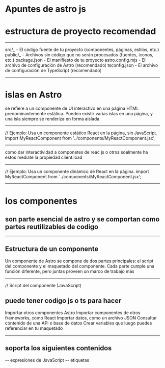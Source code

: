 # Apuntes de astro js

# estructura de proyecto recomendad

---

src/_ - El código fuente de tu proyecto (componentes, páginas, estilos, etc.)
public/_ - Archivos sin código que no serán procesados (fuentes, íconos, etc.)
package.json - El manifiesto de tu proyecto
astro.config.mjs - El archivo de configuración de Astro (recomendado)
tsconfig.json - El archivo de configuración de TypeScript (recomendado)

---

# islas en Astro

se refiere a un componente de UI interactivo en una página HTML predominantemente estática. Pueden existir varias islas en una página, y una isla siempre se renderiza en forma aislada.

---

// Ejemplo: Usa un componente estático React en la página, sin JavaScript.
import MyReactComponent from '../components/MyReactComponent.jsx';

---

<!-- 100% HTML, ¡Cero JavaScript cargado en la página! -->
<MyReactComponent />

como dar interactividad a componetes de reac js o otros soalmente ha estos mediate la propiedad client:load

---

// Ejemplo: Usa un componente dinámico de React en la página.
import MyReactComponent from '../components/MyReactComponent.jsx';

---

<!-- ¡Este componente ahora es interactivo en la página!
     El resto de tu sitio web se mantendrá estático con cero JS. -->
<MyReactComponent client:load />

# los componentes

## son parte esencial de astro y se comportan como partes reutilizables de codigo

---

## Estructura de un componente

Un componente de Astro se compone de dos partes principales: el script del componente y el maquetado del componente. Cada parte cumple una función diferente, pero juntas proveen un marco de trabajo más

---

// Script del componente (JavaScript)
## puede tener codigo js o ts para hacer

Importar otros componentes Astro
Importar componentes de otros frameworks, como React
Importar datos, como un archivo JSON
Consultar contenido de una API o base de datos
Crear variables que luego puedes referenciar en tu maquetado

---

<!-- Maquetado del componente (HTML + Expresiones JS) -->

## soporta los siguientes contenidos

-- expresiones de JavaScript
-- etiquetas <style> y <script> de Astro,
-- componentes importados
-- directivas especiales de Astro. Los datos y valores definidos en el script del componente pueden ser usados en el maquetado del componente para producir HTML creado dinámicamente.

# Los Props

son propiedades que se le pasan a un componente para que este pueda renderizar su contenido de forma dinamica

## ejemplo de uso

## 1- componete padre

import GreetingHeadline from './GreetingHeadline.astro';
const name = "Astro"

---

<h1>Tarjeta de saludos</h1>
<GreetingHeadline greeting="Hola" name={name} />
<p>¡Espero que tenga un día maravilloso!</p>

## 2- componete hijo
---------------------------------------------------
este componete recibe los valores del padre y aplica los proms que se le envian cuando es llamado en el componete anterior
---
import GreetingHeadline from './GreetingHeadline.astro';
const name = "Astro"
---
<h1>Tarjeta de saludos</h1>
<GreetingHeadline greeting="Hola" name={name} />
<p>¡Espero que tenga un día maravilloso!</p>
---
// Utilización: <GreetingHeadline saludo="Qué tal" nombre="Amiga" />
const { saludo, nombre } = Astro.props
---
<h2>{saludo}, {nombre}!</h2>

## tambien puedes aplicar typescript a los props mediante el uso de interfaze para dar tipos y controlar el valor recibido

---
interface Props {
  nombre: string;
  saludo?: string;
}

const { saludo = "Hola", nombre } = Astro.props;
---
<h2>{saludo}, {nombre}!</h2> 

# Los Slots 
consultar el ejemplo en el proyexto de notas de astro del componete Wrapper.astro

## son una forma de pasar contenido a un componente hijo desde un componente padre. Los slots son útiles cuando quieres que un componente hijo pueda recibir contenido HTML arbitrario, en lugar de solo texto o valores de propiedades. 

Diferente a props, que son atributos enviados a un componente Astro y disponibles para utilizar con Astro.props, los slots renderizan elementos HTML hijos donde se lo indique.
## ejemplo de uso
---
import Header from './Header.astro';
import Logo from './Logo.astro';
import Footer from './Footer.astro';

const { titulo } = Astro.props
---
<div id="content-wrapper">
  <Header />
  <Logo />
  <h1>{titulo}</h1>
  <slot />  <!-- aquí  se posionara todo el contenido que se le añada cuando se llame el co mpene -->
  <Footer />
</div>

## Slots con nombre

### Los slots con nombre son útiles cuando quieres pasar contenido a un componente hijo en un lugar específico. Por ejemplo, si tienes un componente que renderiza un botón, puedes usar un slot con nombre para pasar el contenido del botón al componente hijo.

## ejemplo de uso
---
import Header from './Header.astro';
import Logo from './Logo.astro';
import Footer from './Footer.astro';

const { titulo } = Astro.props
---
<div id="content-wrapper">
  <Header />
  <slot name="after-header"/>  <!--  hijos con el atributo `slot="after-header"` van aquí -->
  <Logo />
  <h1>{titulo}</h1>
  <slot />  <!--  hijos sin `slot`, o con el atributo `slot="default"` van aquí -->
  <Footer />
  <slot name="after-footer"/>  <!--  hijos con el atributo `slot="after-footer"` van aquí -->
</div> 

## ejemplo de como asiganr un slot con nombre 

---
import Wrapper from '../components/Wrapper.astro';
---
<Wrapper titulo="Página de Fred">
  <img src="https://my.photo/fred.jpg" slot="after-header">
  <h2>Todo sobre Fred</h2>
  <p>Aquí veremos cosas sobre Fred.</p>
  <p slot="after-footer">Copyright 2022</p>
</Wrapper>

# Paginas 

## Las páginas son componentes de Astro que se encuentran en la subcarpeta src/pages/. Ellas son las responsables de manejar el enrutamiento, la carga de datos y el diseño general de cada página HTML de tu proyecto.


## Link entre páginas
Sección titulada Link entre páginas
Escribe HTML estándar elementos <a> en tus páginas Astro para enlazar a otras páginas en tu sitio. Usa una ruta URL relativa a tu dominio raíz como enlace, no una ruta de archivo relativa.

### ejemplo para enlazar a https://example.com/authors/sonali/ desde cualquier otra página en example.com:

src/pages/index.astro
Lee más <a href="/authors/sonali/">sobre Sonali</a>.


